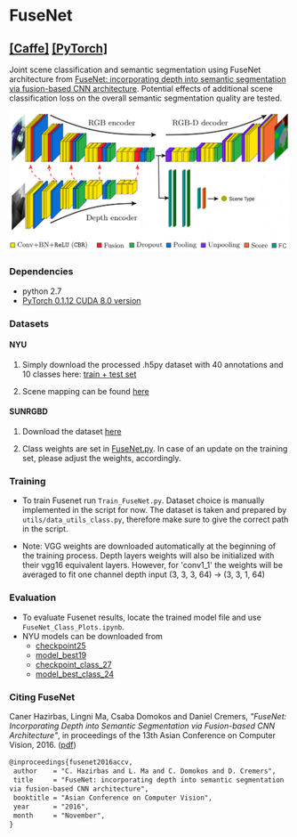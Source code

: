 # FuseNet
## [[Caffe]](https://github.com/tum-vision/fusenet) [[PyTorch]](https://github.com/MehmetAygun/fusenet-pytorch)

Joint scene classification and semantic segmentation using FuseNet architecture from [FuseNet: incorporating depth into semantic segmentation via fusion-based CNN architecture](https://vision.in.tum.de/_media/spezial/bib/hazirbasma2016fusenet.pdf). Potential effects of additional scene classification loss on the overall semantic segmentation quality are tested.

<img src="images/framework_class.jpg" width="800px"/>

### Dependencies
- python 2.7
- [PyTorch 0.1.12 CUDA 8.0 version](http://pytorch.org/previous-versions/)

### Datasets 

#### NYU

1. Simply download the processed .h5py dataset with 40 annotations and 10 classes here: [train + test set](https://vision.in.tum.de/webarchive/hazirbas/fusenet-pytorch/nyu/nyu_class_10_db.h5)

2. Scene mapping can be found [here](utils/nyu_scene_mapping.txt)


#### SUNRGBD

1. Download the dataset [here](https://vision.in.tum.de/webarchive/hazirbas/fusenet-pytorch/sun/sn_class_10_db.h5)

2. Class weights are set in [FuseNet.py](FuseNet.py#L306). In case of an update on the training set, please adjust the weights, accordingly.

### Training
- To train Fusenet run `Train_FuseNet.py`. Dataset choice is manually implemented in the script for now. The dataset is taken and prepared by `utils/data_utils_class.py`, therefore make sure to give the correct path in the script.

- Note: VGG weights are downloaded automatically at the beginning of the training process. Depth layers weights will also be initialized with their vgg16 equivalent layers. However, for 'conv1_1' the weights will be averaged to fit one channel depth input (3, 3, 3, 64) -> (3, 3, 1, 64)

### Evaluation
- To evaluate Fusenet results, locate the trained model file and use `FuseNet_Class_Plots.ipynb`.
- NYU models can be downloaded from
    - [checkpoint25](https://vision.in.tum.de/webarchive/hazirbas/fusenet-pytorch/nyu/checkpoint25.pth.tar)
    - [model_best19](https://vision.in.tum.de/webarchive/hazirbas/fusenet-pytorch/nyu/model_best19.pth.tar)
    - [checkpoint_class_27](https://vision.in.tum.de/webarchive/hazirbas/fusenet-pytorch/nyu/checkpoint_class_27.pth.tar)
    - [model_best_class_24](https://vision.in.tum.de/webarchive/hazirbas/fusenet-pytorch/nyu/model_best_class_24.pth.tar)

### Citing FuseNet
Caner Hazirbas, Lingni Ma, Csaba Domokos and Daniel Cremers, _"FuseNet: Incorporating Depth into Semantic Segmentation via Fusion-based CNN Architecture"_, in proceedings of the 13th Asian Conference on Computer Vision, 2016. ([pdf](https://vision.in.tum.de/_media/spezial/bib/hazirbasma2016fusenet.pdf))

    @inproceedings{fusenet2016accv,
     author    = "C. Hazirbas and L. Ma and C. Domokos and D. Cremers",
     title     = "FuseNet: incorporating depth into semantic segmentation via fusion-based CNN architecture",
     booktitle = "Asian Conference on Computer Vision",
     year      = "2016",
     month     = "November",
    }
